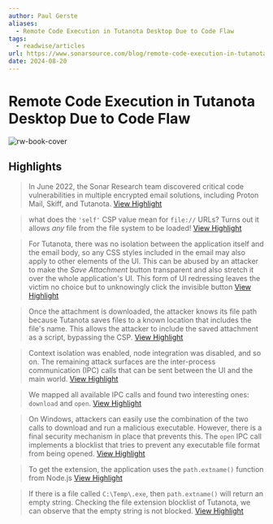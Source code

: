 ```yaml
---
author: Paul Gerste
aliases:
  - Remote Code Execution in Tutanota Desktop Due to Code Flaw
tags:
  - readwise/articles
url: https://www.sonarsource.com/blog/remote-code-execution-in-tutanota-desktop-due-to-code-flaw
date: 2024-08-20
---
```

# Remote Code Execution in Tutanota Desktop Due to Code Flaw

![rw-book-cover](https://www.sonarsource.com/app-icon.png)

## Highlights


> In June 2022, the Sonar Research team discovered critical code vulnerabilities in multiple encrypted email solutions, including Proton Mail, Skiff, and Tutanota.
> [View Highlight](https://read.readwise.io/read/01hbtymw14awtvfmesc219q70s)



> what does the `'self'` CSP value mean for `file://` URLs? Turns out it allows *any* file from the file system to be loaded!
> [View Highlight](https://read.readwise.io/read/01hcvs4cnkwm0ej3wvr3wv36zn)



> For Tutanota, there was no isolation between the application itself and the email body, so any CSS styles included in the email may also apply to other elements of the UI.
>  This can be abused by an attacker to make the *Save Attachment* button transparent and also stretch it over the whole application's UI. This form of UI redressing leaves the victim no choice but to unknowingly click the invisible button
> [View Highlight](https://read.readwise.io/read/01hcvs9jreb7eyayfx0atze0da)



> Once the attachment is downloaded, the attacker knows its file path because Tutanota saves files to a known location that includes the file's name. This allows the attacker to include the saved attachment as a script, bypassing the CSP.
> [View Highlight](https://read.readwise.io/read/01hcvsavwfbb3sn7r0b5255gdg)



> Context isolation was enabled, node integration was disabled, and so on.
>  The remaining attack surfaces are the inter-process communication (IPC) calls that can be sent between the UI and the main world.
> [View Highlight](https://read.readwise.io/read/01hcvsdmcfavgd7fhwfffmstne)



> We mapped all available IPC calls and found two interesting ones: `download` and `open`.
> [View Highlight](https://read.readwise.io/read/01hcvsdzpx9hb1jjxfkx3m98z7)



> On Windows, attackers can easily use the combination of the two calls to download and run a malicious executable. However, there is a final security mechanism in place that prevents this. The `open` IPC call implements a blocklist that tries to prevent any executable file format from being opened.
> [View Highlight](https://read.readwise.io/read/01hcvsek99w5yzwy7he4z0cpm5)



> To get the extension, the application uses the `path.extname()` function from Node.js
> [View Highlight](https://read.readwise.io/read/01hcvsgtr565mx679vxxyr1dtw)



> If there is a file called `C:\Temp\.exe`, then `path.extname()` will return an empty string. Checking the file extension blocklist of Tutanota, we can observe that the empty string is not blocked.
> [View Highlight](https://read.readwise.io/read/01hcvsh35xpazndvppbste4ze6)

